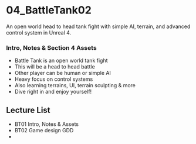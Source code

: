 # 04_BattleTank02
An open world head to head tank fight with simple AI, terrain, and advanced control system in Unreal 4. 

### Intro, Notes & Section 4 Assets ###

+ Battle Tank is an open world tank fight
+ This will be a head to head battle 
+ Other player can be human or simple AI 
+ Heavy focus on control systems 
+ Also learning terrains, UI, terrain sculpting & more 
+ Dive right in and enjoy yourself!

## Lecture List
* BT01 Intro, Notes & Assets
* BT02 Game design GDD
*

